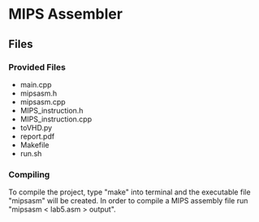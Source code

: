 
# MIPS Assembler

## Files
### Provided Files
- main.cpp
- mipsasm.h
- mipsasm.cpp
- MIPS\_instruction.h
- MIPS\_instruction.cpp
- toVHD.py
- report.pdf
- Makefile 
- run.sh

### Compiling

To compile the project, type "make" into terminal and the executable file
"mipsasm" will be created. In order to compile a MIPS assembly file run
"mipsasm < lab5.asm > output".

    


